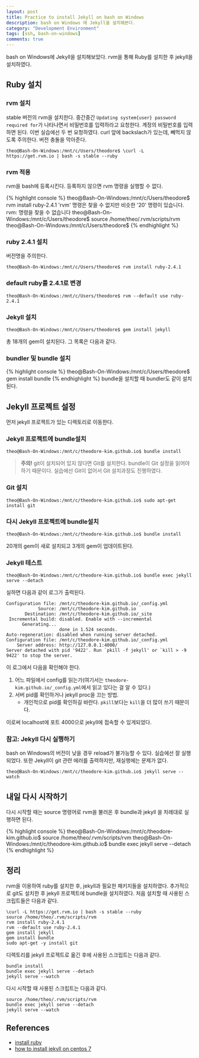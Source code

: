 ```yaml
---
layout: post
title: Practice to install Jekyll on bash on Windows
description: bash on Windows 에 Jekyll을 설치해본다.
category: "Development Environment"
tags: [ssh, bash-on-windows]
comments: true
---
```

bash on Windows에 Jekyll을 설치해보았다.
rvm을 통해 Ruby를 설치한 후 jekyll을 설치하였다.

## Ruby 설치

### rvm 설치

stable 버전의 rvm을 설치한다.
중간중간 `Updating system{user} password required for`가 나타나면서 비밀번호를 입력하라고 요청한다.
계정의 비밀번호를 입력하면 된다. 이번 실습에선 두 번 요청하였다.
curl 앞에 backslach가 있는데, 빼먹지 않도록 주의한다. 버전 충돌을 막아준다.

```
theo@Bash-On-Windows:/mnt/c/Users/theodore$ \curl -L https://get.rvm.io | bash -s stable --ruby
```

### rvm 적용

rvm을 bash에 등록시킨다. 등록하지 않으면 rvm 명령을 실행할 수 없다.

{% highlight console %}
theo@Bash-On-Windows:/mnt/c/Users/theodore$ rvm install ruby-2.4.1
'rvm' 명령은 찾을 수 없지만 비슷한  '20' 명령이 있습니다.
rvm: 명령을 찾을 수 없습니다
theo@Bash-On-Windows:/mnt/c/Users/theodore$ source /home/theo/.rvm/scripts/rvm
theo@Bash-On-Windows:/mnt/c/Users/theodore$
{% endhighlight %}

### ruby 2.4.1 설치

버전명을 주의한다.

```
theo@Bash-On-Windows:/mnt/c/Users/theodore$ rvm install ruby-2.4.1
```

### default ruby를 2.4.1로 변경

```
theo@Bash-On-Windows:/mnt/c/Users/theodore$ rvm --default use ruby-2.4.1
```

### Jekyll 설치

```
theo@Bash-On-Windows:/mnt/c/Users/theodore$ gem install jekyll
```

총 18개의 gem이 설치된다.
그 목록은 다음과 같다.

### bundler 및 bundle 설치

{% highlight console %}
theo@Bash-On-Windows:/mnt/c/Users/theodore$ gem install bundle
{% endhighlight %}
bundle을 설치할 때 bundler도 같이 설치된다.


## Jekyll 프로젝트 설정

먼저 jekyll 프로젝트가 있는 디렉토리로 이동한다.

### Jekyll 프로젝트에 bundle설치

```
theo@Bash-On-Windows:/mnt/c/theodore-kim.github.io$ bundle install
```

> **주의!** git이 설치되어 있지 않다면 Git를 설치한다.
bundle이 Git 설정을 읽어야하기 때문이다.
실습에선 Git이 없어서 Git 설치과정도 진행하였다.

### Git 설치

```
theo@Bash-On-Windows:/mnt/c/theodore-kim.github.io$ sudo apt-get install git
```

### 다시 Jekyll 프로젝트에 bundle설치

```
theo@Bash-On-Windows:/mnt/c/theodore-kim.github.io$ bundle install
```
20개의 gem이 새로 설치되고 3개의 gem이 업데이트된다.

### Jekyll 테스트

```
theo@Bash-On-Windows:/mnt/c/theodore-kim.github.io$ bundle exec jekyll serve --detach
```

실하면 다음과 같이 로그가 출력된다.

```
Configuration file: /mnt/c/theodore-kim.github.io/_config.yml
            Source: /mnt/c/theodore-kim.github.io
       Destination: /mnt/c/theodore-kim.github.io/_site
 Incremental build: disabled. Enable with --incremental
      Generating...
                    done in 1.524 seconds.
Auto-regeneration: disabled when running server detached.
Configuration file: /mnt/c/theodore-kim.github.io/_config.yml
    Server address: http://127.0.0.1:4000/
Server detached with pid '9422'. Run `pkill -f jekyll' or `kill > -9 9422' to stop the server.
```

이 로그에서 다음을 확인해야 한다.

1. 어느 파일에서 config를 읽는가(여기서는 `theodore-kim.github.io/_config.yml`에서 읽고 있다는 걸 알 수 있다.)
1. 서버 pid를 확인하거나 jekyll proc을 끄는 방법.
    - 개인적으로 pid를 확인하길 바란다. `pkill`보다는 `kill`을 더 많이 쓰기 때문이다.

이로써 localhost에 포트 4000으로 jekyll에 접속할 수 있게되었다.

### 참고: Jekyll 다시 실행하기

bash on Windows의 버전이 낮을 경우 reload가 불가능할 수 있다.
실습에선 잘 실행되었다.
또한 Jekyll이 git 관련 에러를 출력하지만, 재실행에는 문제가 없다.

```
theo@Bash-On-Windows:/mnt/c/theodore-kim.github.io$ jekyll serve --watch
```

## 내일 다시 시작하기

다시 시작할 때는 source 명령어로 rvm을 불러온 후 bundle과 jekyll 을 차례대로 실행하면 된다.

{% highlight console %}
theo@Bash-On-Windows:/mnt/c/theodore-kim.github.io$ source /home/theo/.rvm/scripts/rvm
theo@Bash-On-Windows:/mnt/c/theodore-kim.github.io$ bundle exec jekyll serve --detach
{% endhighlight %}


## 정리

rvm을 이용하여 ruby를 설치한 후, jekyll과 필요한 패키지들을 설치하였다.
추가적으로 git도 설치한 후 jekyll 프로젝트에 bundle을 설치하였다.
처음 설치할 때 사용된 스크립트들은 다음과 같다.

```
\curl -L https://get.rvm.io | bash -s stable --ruby
source /home/theo/.rvm/scripts/rvm
rvm install ruby-2.4.1
rvm --default use ruby-2.4.1
gem install jekyll
gem install bundle
sudo apt-get -y install git
```

디렉토리를 jekyll 프로젝트로 옮긴 후에 사용된 스크립트는 다음과 같다.

```
bundle install
bundle exec jekyll serve --detach
jekyll serve --watch
```

다시 시작할 때 사용된 스크립트는 다음과 같다.
```
source /home/theo/.rvm/scripts/rvm
bundle exec jekyll serve --detach
jekyll serve --watch
```

## References

- [install ruby](http://railsapps.github.io/install-ruby.html)
- [how to install jekyll on centos 7](https://hostpresto.com/community/tutorials/how-to-install-jekyll-on-centos-7/)
